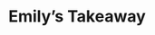 ---
layout: info
type: Standard
title: Emily’s Takeaway
section: takeaway
logo: placeholder
ratings: $
phone: "25550"
email:
address:
description: Located opposite parliament house. They have an extensive menu. Try their chicken burger or Thai curry. They also have a pizza menu. Open 24hrs and free wifi for their customers.
---
